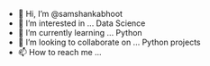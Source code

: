 - 👋 Hi, I’m @samshankabhoot
- 👀 I’m interested in ... Data Science
- 🌱 I’m currently learning ... Python
- 💞️ I’m looking to collaborate on ... Python projects
- 📫 How to reach me ...

<!---
samshankabhoot/samshankabhoot is a ✨ special ✨ repository because its `README.md` (this file) appears on your GitHub profile.
You can click the Preview link to take a look at your changes.
--->
